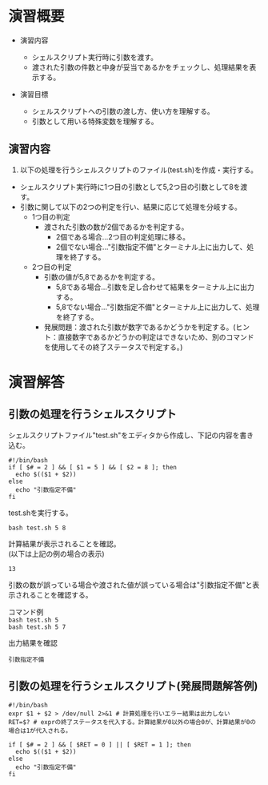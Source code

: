 # 演習概要
- 演習内容
  - シェルスクリプト実行時に引数を渡す。
  - 渡された引数の件数と中身が妥当であるかをチェックし、処理結果を表示する。

- 演習目標
  - シェルスクリプトへの引数の渡し方、使い方を理解する。
  - 引数として用いる特殊変数を理解する。


## 演習内容

1) 以下の処理を行うシェルスクリプトのファイル(test.sh)を作成・実行する。  
  - シェルスクリプト実行時に1つ目の引数として5,2つ目の引数として8を渡す。
  - 引数に関して以下の2つの判定を行い、結果に応じて処理を分岐する。
    - 1つ目の判定
      - 渡された引数の数が2個であるかを判定する。
        - 2個である場合…2つ目の判定処理に移る。
        - 2個でない場合…"引数指定不備"とターミナル上に出力して、処理を終了する。
    - 2つ目の判定
      - 引数の値が5,8であるかを判定する。
        - 5,8である場合…引数を足し合わせて結果をターミナル上に出力する。
        - 5,8でない場合…"引数指定不備"とターミナル上に出力して、処理を終了する。
      - 発展問題：渡された引数が数字であるかどうかを判定する。(ヒント：直接数字であるかどうかの判定はできないため、別のコマンドを使用してその終了ステータスで判定する。)

# 演習解答  
## 引数の処理を行うシェルスクリプト  
シェルスクリプトファイル"test.sh"をエディタから作成し、下記の内容を書き込む。  

```
#!/bin/bash
if [ $# = 2 ] && [ $1 = 5 ] && [ $2 = 8 ]; then
  echo $(($1 + $2))
else
  echo "引数指定不備"
fi
```

test.shを実行する。  

`bash test.sh 5 8`

計算結果が表示されることを確認。  
(以下は上記の例の場合の表示)

```
13
```

引数の数が誤っている場合や渡された値が誤っている場合は"引数指定不備"と表示されることを確認する。

コマンド例  
`bash test.sh 5`  
`bash test.sh 5 7`  

出力結果を確認  

```
引数指定不備
```


## 引数の処理を行うシェルスクリプト(発展問題解答例)  

```
#!/bin/bash
expr $1 + $2 > /dev/null 2>&1 # 計算処理を行いエラー結果は出力しない
RET=$? # exprの終了ステータスを代入する。計算結果が0以外の場合0が、計算結果が0の場合は1が代入される。

if [ $# = 2 ] && [ $RET = 0 ] || [ $RET = 1 ]; then
  echo $(($1 + $2))
else
  echo "引数指定不備"
fi
```

